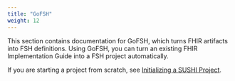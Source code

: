 ```yaml
---
title: "GoFSH"
weight: 12
---
```


This section contains documentation for GoFSH, which turns FHIR artifacts into FSH definitions. Using GoFSH, you can turn an existing FHIR Implementation Guide into a FSH project automatically.

If you are starting a project from scratch, see [Initializing a SUSHI Project](/docs/sushi/project/#initializing-a-sushi-project).
